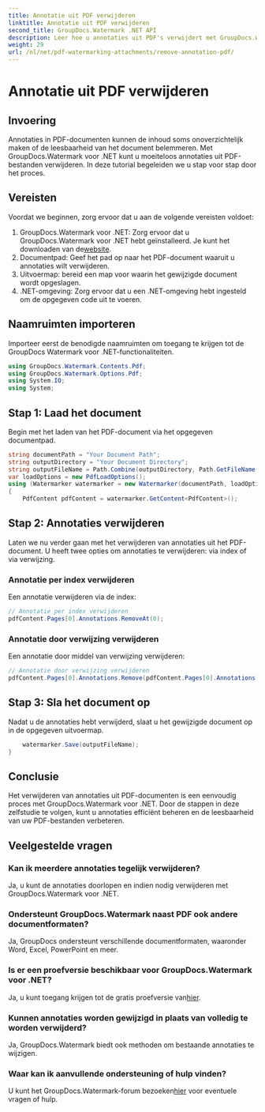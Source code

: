 ```yaml
---
title: Annotatie uit PDF verwijderen
linktitle: Annotatie uit PDF verwijderen
second_title: GroupDocs.Watermark .NET API
description: Leer hoe u annotaties uit PDF's verwijdert met GroupDocs.Watermark voor .NET. Verbeter de leesbaarheid van documenten moeiteloos.
weight: 29
url: /nl/net/pdf-watermarking-attachments/remove-annotation-pdf/
---
```


# Annotatie uit PDF verwijderen

## Invoering
Annotaties in PDF-documenten kunnen de inhoud soms onoverzichtelijk maken of de leesbaarheid van het document belemmeren. Met GroupDocs.Watermark voor .NET kunt u moeiteloos annotaties uit PDF-bestanden verwijderen. In deze tutorial begeleiden we u stap voor stap door het proces.
## Vereisten
Voordat we beginnen, zorg ervoor dat u aan de volgende vereisten voldoet:
1.  GroupDocs.Watermark voor .NET: Zorg ervoor dat u GroupDocs.Watermark voor .NET hebt geïnstalleerd. Je kunt het downloaden van de[website](https://releases.groupdocs.com/Watermark/net/).
2. Documentpad: Geef het pad op naar het PDF-document waaruit u annotaties wilt verwijderen.
3. Uitvoermap: bereid een map voor waarin het gewijzigde document wordt opgeslagen.
4. .NET-omgeving: Zorg ervoor dat u een .NET-omgeving hebt ingesteld om de opgegeven code uit te voeren.

## Naamruimten importeren
Importeer eerst de benodigde naamruimten om toegang te krijgen tot de GroupDocs Watermark voor .NET-functionaliteiten.
```csharp
using GroupDocs.Watermark.Contents.Pdf;
using GroupDocs.Watermark.Options.Pdf;
using System.IO;
using System;
```
## Stap 1: Laad het document
Begin met het laden van het PDF-document via het opgegeven documentpad.
```csharp
string documentPath = "Your Document Path";
string outputDirectory = "Your Document Directory";
string outputFileName = Path.Combine(outputDirectory, Path.GetFileName(documentPath));
var loadOptions = new PdfLoadOptions();
using (Watermarker watermarker = new Watermarker(documentPath, loadOptions))
{
    PdfContent pdfContent = watermarker.GetContent<PdfContent>();
```
## Stap 2: Annotaties verwijderen
Laten we nu verder gaan met het verwijderen van annotaties uit het PDF-document. U heeft twee opties om annotaties te verwijderen: via index of via verwijzing.
### Annotatie per index verwijderen
Een annotatie verwijderen via de index:
```csharp
// Annotatie per index verwijderen
pdfContent.Pages[0].Annotations.RemoveAt(0);
```
### Annotatie door verwijzing verwijderen
Een annotatie door middel van verwijzing verwijderen:
```csharp
// Annotatie door verwijzing verwijderen
pdfContent.Pages[0].Annotations.Remove(pdfContent.Pages[0].Annotations[0]);
```
## Stap 3: Sla het document op
Nadat u de annotaties hebt verwijderd, slaat u het gewijzigde document op in de opgegeven uitvoermap.
```csharp
    watermarker.Save(outputFileName);
}
```

## Conclusie
Het verwijderen van annotaties uit PDF-documenten is een eenvoudig proces met GroupDocs.Watermark voor .NET. Door de stappen in deze zelfstudie te volgen, kunt u annotaties efficiënt beheren en de leesbaarheid van uw PDF-bestanden verbeteren.
## Veelgestelde vragen
### Kan ik meerdere annotaties tegelijk verwijderen?
Ja, u kunt de annotaties doorlopen en indien nodig verwijderen met GroupDocs.Watermark voor .NET.
### Ondersteunt GroupDocs.Watermark naast PDF ook andere documentformaten?
Ja, GroupDocs ondersteunt verschillende documentformaten, waaronder Word, Excel, PowerPoint en meer.
### Is er een proefversie beschikbaar voor GroupDocs.Watermark voor .NET?
 Ja, u kunt toegang krijgen tot de gratis proefversie van[hier](https://releases.groupdocs.com/).
### Kunnen annotaties worden gewijzigd in plaats van volledig te worden verwijderd?
Ja, GroupDocs.Watermark biedt ook methoden om bestaande annotaties te wijzigen.
### Waar kan ik aanvullende ondersteuning of hulp vinden?
 U kunt het GroupDocs.Watermark-forum bezoeken[hier](https://forum.groupdocs.com/c/watermark/19) voor eventuele vragen of hulp.